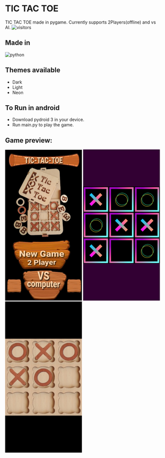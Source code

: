 # TIC TAC TOE
TIC TAC TOE made in pygame. Currently supports 2Players(offline) and vs AI.
![visitors](https://visitor-badge.glitch.me/badge?page_id=R-C0DE.Tic-Tac-Toe-pygame-android)

## Made in
<img src = "https://img.shields.io/badge/python%20-%236C0101.svg?style=for-the-badge&logo=python&logoColor=white" alt="python"/>

## Themes available
* Dark
* Light
* Neon

## To Run in android

- Download pydroid 3 in your device.
- Run main.py to play the game.

## Game preview:

<img src="Assets/Preview/MainScreenPreview.jpg?raw=true" width="250"> <img src="Assets/Preview/NeonThemePreview.jpg?raw=true" width="250"> <img src="Assets/Preview/WoodenThemePreview.jpg?raw=true" width="250">

